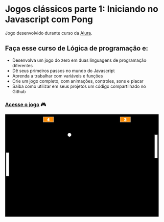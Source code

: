 # **Jogos clássicos parte 1: Iniciando no Javascript com Pong**

Jogo desenvolvido durante curso da [Alura](https://cursos.alura.com.br/course/pong-javascript).

## Faça esse curso de Lógica de programação e:

-   Desenvolva um jogo do zero em duas linguagens de programação diferentes
-   Dê seus primeiros passos no mundo do Javascript
-   Aprenda a trabalhar com variáveis e funções
-   Crie um jogo completo, com animações, controles, sons e placar
-   Saiba como utilizar em seus projetos um código compartilhado no Github

### [Acesse o jogo](https://maysafig.github.io/Jogo-Pong---Alura/) :video_game:

![Image](https://github.com/Maysafig/Jogo-Pong---Alura/blob/main/pong.jpg?raw=true)
